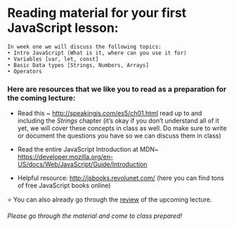 # Reading material for your first JavaScript lesson:

```
In week one we will discuss the following topics:
• Intro JavaScript (What is it, where can you use it for)
• Variables [var, let, const]
• Basic Data types [Strings, Numbers, Arrays]
• Operators
```

### Here are resources that we like you to read as a preparation for the coming lecture:

- Read this ~ http://speakingjs.com/es5/ch01.html read up to and including the *Strings* chapter (it’s okay if you don’t understand all of it yet, we will cover these concepts in class as well. Do make sure to write or document the questions you have so we can discuss them in class)

- Read the entire JavaScript Introduction at MDN~ https://developer.mozilla.org/en-US/docs/Web/JavaScript/Guide/Introduction

- Helpful resource: http://jsbooks.revolunet.com/ (here you can find tons of free JavaScript books online)

:star: You can also already go through the [review](https://github.com/HackYourFuture/JavaScript/blob/master/Week1/REVIEW.md) of the upcoming lecture.

_Please go through the material and come to class prepared!_
